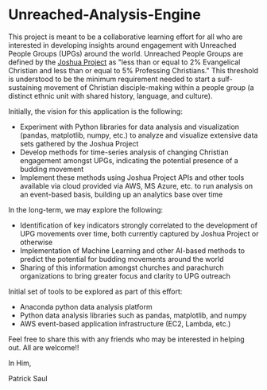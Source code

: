 # Unreached-Analysis-Engine

This project is meant to be a collaborative learning effort for all who are interested in developing insights around engagement with Unreached People Groups (UPGs) around the world. Unreached People Groups are defined by the [Joshua Project](https://joshuaproject.net/help/definitions#unreached "Joshua Project") as "less than or equal to 2% Evangelical Christian and less than or equal to 5% Professing Christians." This threshold is understood to be the minimum requirement needed to start a sulf-sustaining movement of Christian disciple-making within a people group (a distinct ethnic unit with shared history, language, and culture).

Initially, the vision for this application is the following:
* Experiment with Python libraries for data analysis and visualization (pandas, matplotlib, numpy, etc.) to analyze and visualize extensive data sets gathered by the Joshua Project
* Develop methods for time-series analysis of changing Christian engagement amongst UPGs, indicating the potential presence of a budding movement
* Implement these methods using Joshua Project APIs and other tools available via cloud provided via AWS, MS Azure, etc. to run analysis on an event-based basis, building up an analytics base over time

In the long-term, we may explore the following:
* Identification of key indicators strongly correlated to the development of UPG movements over time, both currently captured by Joshua Project or otherwise
* Implementation of Machine Learning and other AI-based methods to predict the potential for budding movements around the world
* Sharing of this information amongst churches and parachurch organizations to bring greater focus and clarity to UPG outreach

Initial set of tools to be explored as part of this effort:
* Anaconda python data analysis platform
* Python data analysis libraries such as pandas, matplotlib, and numpy
* AWS event-based application infrastructure (EC2, Lambda, etc.)

Feel free to share this with any friends who may be interested in helping out. All are welcome!!

In Him,

Patrick Saul
